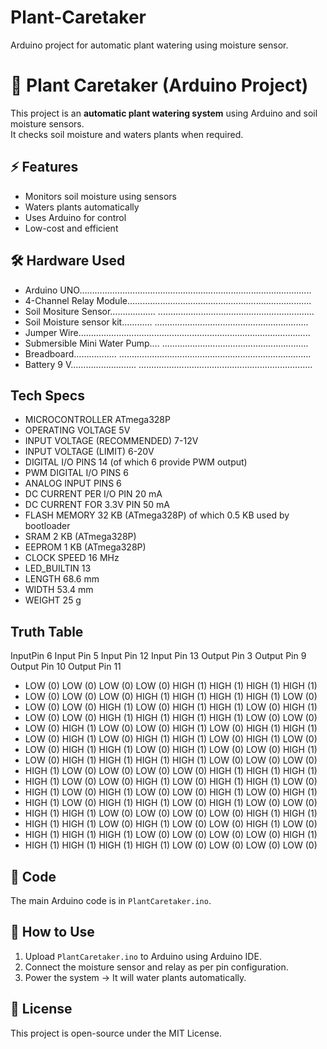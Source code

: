 # Plant-Caretaker
Arduino project for automatic plant watering using moisture sensor.
# 🌱 Plant Caretaker (Arduino Project)

This project is an **automatic plant watering system** using Arduino and soil moisture sensors.  
It checks soil moisture and waters plants when required.

## ⚡ Features
- Monitors soil moisture using sensors
- Waters plants automatically
- Uses Arduino for control
- Low-cost and efficient

## 🛠 Hardware Used
- Arduino UNO………………….......................................................................
- 4-Channel Relay Module.........................................................................
- Soil Mositure Sensor……………… ..............................................................
- Soil Moisture sensor kit………… .............................................................
- Jumper Wire…………................................................................................
- Submersible Mini Water Pump…. ..........................................................
- Breadboard…………….. ............................................................................
- Battery 9 V…………………….. .....................................................................

## Tech Specs

- MICROCONTROLLER      ATmega328P
- OPERATING VOLTAGE    5V
- INPUT VOLTAGE (RECOMMENDED)   7-12V
- INPUT VOLTAGE (LIMIT)   6-20V
- DIGITAL I/O PINS   14 (of which 6 provide PWM output)
- PWM DIGITAL I/O PINS   6
- ANALOG INPUT PINS      6
- DC CURRENT PER I/O PIN  20 mA
- DC CURRENT FOR 3.3V PIN  50 mA
- FLASH MEMORY        32 KB (ATmega328P) of which 0.5 KB used by bootloader
- SRAM              2 KB (ATmega328P)
- EEPROM        1 KB (ATmega328P)
- CLOCK SPEED    16 MHz
- LED_BUILTIN    13
- LENGTH         68.6 mm
- WIDTH          53.4 mm
- WEIGHT          25 g


## Truth Table

   InputPin 6	Input Pin 5	Input Pin 12	Input Pin 13	Output Pin 3	Output Pin 9	Output Pin 10	 Output Pin 11
-  LOW (0)	    LOW (0)	    LOW (0)	      LOW (0)	      HIGH (1)	    HIGH (1)	    HIGH (1)	     HIGH (1)
-  LOW (0)  	  LOW (0)	    LOW (0)	      HIGH (1)	    HIGH (1)	    HIGH (1)	    HIGH (1)	     LOW (0)
-  LOW (0)	    LOW (0)	    HIGH (1)	    LOW (0)	      HIGH (1)	    HIGH (1)	    LOW (0)	       HIGH (1)
-  LOW (0)	    LOW (0)	    HIGH (1)	    HIGH (1)	    HIGH (1)	    HIGH (1)	    LOW (0)	       LOW (0)
-  LOW (0)	    HIGH (1)	  LOW (0)	      LOW (0)	      HIGH (1)	    LOW (0)	      HIGH (1)	     HIGH (1)
-  LOW (0)	    HIGH (1)	  LOW (0)	      HIGH (1)	    HIGH (1)	    LOW (0)	      HIGH (1)	     LOW (0)
-  LOW (0)   	HIGH (1)	  HIGH (1)	    LOW (0)	      HIGH (1)	    LOW (0)	      LOW (0)	       HIGH (1)
-  LOW (0)	    HIGH (1)	  HIGH (1)	    HIGH (1)	    HIGH (1)	    LOW (0)	      LOW (0)	       LOW (0)
-  HIGH (1)	  LOW (0)	    LOW (0)	      LOW (0)	      LOW (0)	      HIGH (1)	    HIGH (1)	     HIGH (1)
-  HIGH (1)	  LOW (0)     LOW (0)	      HIGH (1)	    LOW (0)	      HIGH (1)	    HIGH (1)	     LOW (0)
-  HIGH (1)	  LOW (0)	    HIGH (1)	    LOW (0)	      LOW (0)	      HIGH (1)	    LOW (0)	       HIGH (1)
-  HIGH (1)	  LOW (0)	    HIGH (1)	    HIGH (1)	    LOW (0)	      HIGH (1)	    LOW (0)	       LOW (0)
-  HIGH (1)	  HIGH (1)	  LOW (0)	      LOW (0)	      LOW (0)	      LOW (0)	      HIGH (1)	     HIGH (1)
-  HIGH (1)	  HIGH (1)	  LOW (0)	      HIGH (1)	    LOW (0)	      LOW (0)	      HIGH (1)	     LOW (0)
-  HIGH (1)	  HIGH (1)	  HIGH (1)	    LOW (0)	      LOW (0)	      LOW (0)	      LOW (0)	       HIGH (1)
-  HIGH (1)	  HIGH (1)	  HIGH (1)	    HIGH (1)	    LOW (0)	      LOW (0)	      LOW (0)	       LOW (0)


## 📂 Code
The main Arduino code is in `PlantCaretaker.ino`.

## 🚀 How to Use
1. Upload `PlantCaretaker.ino` to Arduino using Arduino IDE.
2. Connect the moisture sensor and relay as per pin configuration.
3. Power the system → It will water plants automatically.

## 📜 License
This project is open-source under the MIT License.
